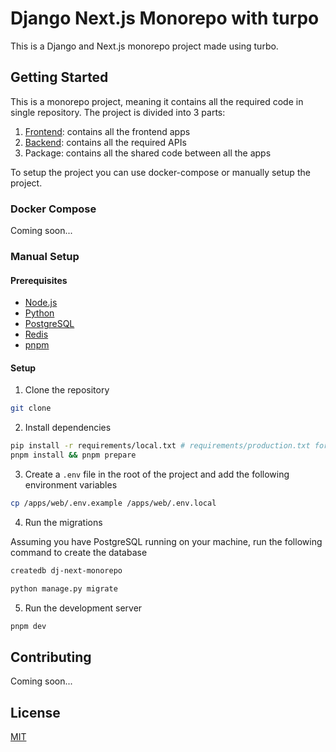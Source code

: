 # Django Next.js Monorepo with turpo

This is a Django and Next.js monorepo project made using turbo. 

## Getting Started

This is a monorepo project, meaning it contains all the required code in single repository. The project is divided into 3 parts:

1. [Frontend](../apps/README.md): contains all the frontend apps
2. [Backend](../backend/README.md): contains all the required APIs
3. Package: contains all the shared code between all the apps

To setup the project you can use docker-compose or manually setup the project.

### Docker Compose

Coming soon...

### Manual Setup

#### Prerequisites

- [Node.js](https://nodejs.org/en/)
- [Python](https://www.python.org/downloads/)
- [PostgreSQL](https://www.postgresql.org/download/)
- [Redis](https://redis.io/download)
- [pnpm](https://pnpm.io/installation)

#### Setup

1. Clone the repository

```bash
git clone
```

2. Install dependencies

```bash
pip install -r requirements/local.txt # requirements/production.txt for production
pnpm install && pnpm prepare
```

3. Create a `.env` file in the root of the project and add the following environment variables

```bash
cp /apps/web/.env.example /apps/web/.env.local
```

4. Run the migrations

Assuming you have PostgreSQL running on your machine, run the following command to create the database

```bash
createdb dj-next-monorepo
```

```bash
python manage.py migrate
```

5. Run the development server

```bash
pnpm dev
```

## Contributing

Coming soon...

## License

[MIT](LICENSE)
